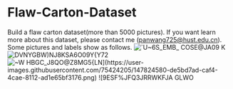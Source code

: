 # Flaw-Carton-Dataset
Build a flaw carton dataset(more than 5000 pictures).
If you want learn more about this dataset, please contact me (panwang725@hust.edu.cn).
Some pictures and labels show as follows.
![`U~6S_EMB_ COSE@JA09 K](https://user-images.githubusercontent.com/75424205/147824567-e8ce28b0-8624-469a-ad41-f5c47cb18ccb.png)
![DVNYGBW)NJ8KSA6O09Y{Y72](https://user-images.githubusercontent.com/75424205/147824575-361c81b2-aeb1-4a09-ab15-9fce0dd6a301.png)
![~W HBGC_J8QO@Z8MG5{L$N](https://user-images.githubusercontent.com/75424205/147824580-de5bd7ad-caf4-4cae-8112-ad1e65bf3176.png)
![9ESF%JFQ3JRRWKF$JA GLWO](https://user-images.githubusercontent.com/75424205/147824584-32b7f0b9-a988-4b6f-9f8b-f922dfb78341.png)
